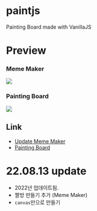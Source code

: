 # paintjs

Painting Board made with VanillaJS

# Preview
### Meme Maker
<img src="https://user-images.githubusercontent.com/97646713/209968417-7d8e4a0f-c515-4f71-9b8c-5dac5e99f608.png">

### Painting Board
<img src="https://user-images.githubusercontent.com/97646713/209968629-bf86b8a9-1113-4ad2-bda6-d776b132b88b.png">

## Link

- <a href="https://leesaewa.github.io/paintjs/">Update Meme Maker</a>
- <a href="https://leesaewa.github.io/paintjs/only_paint/">Painting Board</a>

# 22.08.13 update

- 2022년 업데이트됨.
- 짤방 만들기 추가 (Meme Maker)
- `canvas`만으로 만들기
